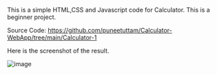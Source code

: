 This is a simple HTML,CSS and Javascript code for Calculator. This is a beginner project.

Source Code: https://github.com/puneetuttam/Calculator-WebApp/tree/main/Calculator-1

Here is the screenshot of the result.

![image](https://github.com/puneetuttam/Calculator-WebApp/assets/44168950/6d4f49aa-202e-46ba-948f-f70ce1c12b60)

